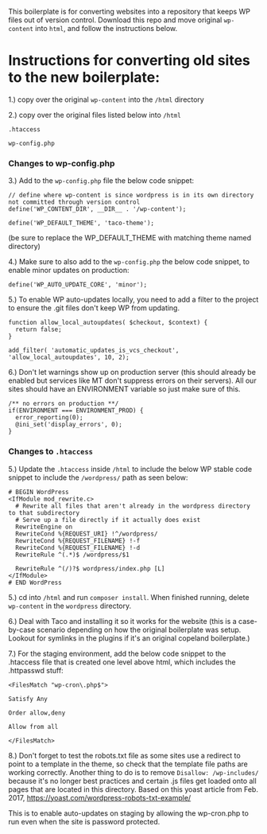 This boilerplate is for converting websites into a repository that keeps WP files out of version control. Download this repo and move original `wp-content` into `html`, and follow the instructions below.

# Instructions for converting old sites to the new boilerplate:

1.) copy over the original `wp-content` into the `/html` directory

2.) copy over the original files listed below into `/html`

`.htaccess`

`wp-config.php`

### Changes to wp-config.php

3.) Add to the `wp-config.php` file the below code snippet:

```
// define where wp-content is since wordpress is in its own directory not committed through version control
define('WP_CONTENT_DIR', __DIR__ . '/wp-content');

define('WP_DEFAULT_THEME', 'taco-theme');
```

(be sure to replace the WP_DEFAULT_THEME with matching theme named directory)

4.) Make sure to also add to the `wp-config.php` the below code snippet, to enable minor updates on production:

```
define('WP_AUTO_UPDATE_CORE', 'minor');
```

5.) To enable WP auto-updates locally, you need to add a filter to the project to ensure the .git files don't keep WP from updating.

```
function allow_local_autoupdates( $checkout, $context) {
  return false;
}

add_filter( 'automatic_updates_is_vcs_checkout', 'allow_local_autoupdates', 10, 2);
```

6.) Don't let warnings show up on production server (this should already be enabled but services like MT don't suppress errors on their servers). All our sites should have an ENVIRONMENT variable so just make sure of this.

```
/** no errors on production **/
if(ENVIRONMENT === ENVIRONMENT_PROD) {
  error_reporting(0);
  @ini_set('display_errors', 0);
}
```


### Changes to `.htaccess`

5.) Update the `.htaccess` inside `/html` to include the below WP stable code snippet to include the `/wordpress/` path as seen below:

```
# BEGIN WordPress
<IfModule mod_rewrite.c>
  # Rewrite all files that aren't already in the wordpress directory to that subdirectory
  # Serve up a file directly if it actually does exist
  RewriteEngine on
  RewriteCond %{REQUEST_URI} !^/wordpress/
  RewriteCond %{REQUEST_FILENAME} !-f
  RewriteCond %{REQUEST_FILENAME} !-d
  RewriteRule ^(.*)$ /wordpress/$1

  RewriteRule ^(/)?$ wordpress/index.php [L]
</IfModule>
# END WordPress
```

5.) cd into `/html` and run `composer install`. When finished running, delete `wp-content` in the `wordpress` directory.

6.) Deal with Taco and installing it so it works for the website (this is a case-by-case scenario depending on how the original boilerplate was setup. Lookout for symlinks in the plugins if it's an original copeland boilerplate.)

7.) For the staging environment, add the below code snippet to the .htaccess file that is created one level above html, which includes the .httpasswd stuff:

```
<FilesMatch "wp-cron\.php$">

Satisfy Any

Order allow,deny

Allow from all

</FilesMatch>
```

8.) Don't forget to test the robots.txt file as some sites use a redirect to point to a template in the theme, so check that the template file paths are working correctly. Another thing to do is to remove `Disallow: /wp-includes/` because it's no longer best practices and certain .js files get loaded onto all pages that are located in this directory. Based on this yoast article from Feb. 2017, https://yoast.com/wordpress-robots-txt-example/

This is to enable auto-updates on staging by allowing the wp-cron.php to run even when the site is password protected.






